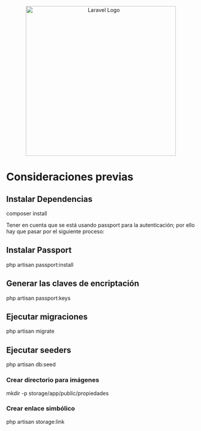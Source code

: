 <p align="center"><a href="https://laravel.com" target="_blank"><img src="https://raw.githubusercontent.com/laravel/art/master/logo-lockup/5%20SVG/2%20CMYK/1%20Full%20Color/laravel-logolockup-cmyk-red.svg" width="400" alt="Laravel Logo"></a></p>

# Consideraciones previas

## Instalar Dependencias

composer install

Tener en cuenta que se está usando passport para la autenticación; por ello hay que pasar por el siguiente proceso:

## Instalar Passport

php artisan passport:install

## Generar las claves de encriptación

php artisan passport:keys

## Ejecutar migraciones

php artisan migrate

## Ejecutar seeders

php artisan db:seed

### Crear directorio para imágenes

mkdir -p storage/app/public/propiedades

### Crear enlace simbólico

php artisan storage:link
